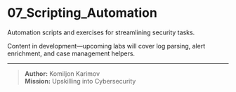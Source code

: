 # 07_Scripting_Automation

Automation scripts and exercises for streamlining security tasks.

Content in development—upcoming labs will cover log parsing, alert enrichment, and case management helpers.

---

> **Author:** Komiljon Karimov  
> **Mission:** Upskilling into Cybersecurity
